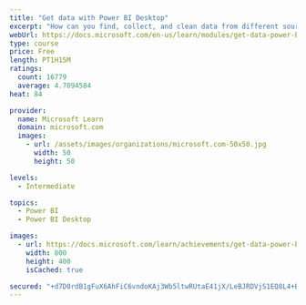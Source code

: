 ```yaml
---
title: "Get data with Power BI Desktop"
excerpt: "How can you find, collect, and clean data from different sources? Power BI is a tool for making sense of your data. You will learn tricks to make data-gathering easier."
webUrl: https://docs.microsoft.com/en-us/learn/modules/get-data-power-bi/
type: course
price: Free
length: PT1H15M
ratings:
  count: 16779
  average: 4.7094584
heat: 84

provider:
  name: Microsoft Learn
  domain: microsoft.com
  images:
    - url: /assets/images/organizations/microsoft.com-50x50.jpg
      width: 50
      height: 50

levels:
  - Intermediate

topics:
  - Power BI
  - Power BI Desktop

images:
  - url: https://docs.microsoft.com/learn/achievements/get-data-power-bi-desktop-social.png
    width: 800
    height: 400
    isCached: true

secured: "+d7D0rdB1gFuX6AhFiC6vndoKAj3Wb5ltwRUtaE41jX/LeBJRDVjS1EQ8L4+BYXwiHSKcEwwRE0Pb4pWla1zLzOIffvmaSDV5P6hpXt1OaF7Y7V3o4L8hzRbHFUINLv/VrOwRIwtNf9MRiPLpRZx3N3bkQDCzFAoqJjh2TCdBUdPanD4CmSzqBmWJBP3z9vSjs9s/q+4vc3J3JJSNIcHTg/Tl+kufCLbhqnpFReCh+1UKkPqGZ3gUq8/yoYWPMWmehRaFBztvgMpTQkNI6ZlbQttREFbIYSKGNbWmkM9YNkSaIpDFdTicH+N1d+mVLj7BGzqsT66MfJ1nfaJlF7Hc/G8S7LFCWDYj2bA9HmE3iX9B7y0pYVLLvzCP0yN4Y/VMkHU9CVM6C5BQ7jaN4+vBd5kSrG9+TcmQxztj+NZzu0kHJxmpZU/X9xfFQQ2tL7P;e1WkrPmWVx8ovsiQQwFvMQ=="
---
```


